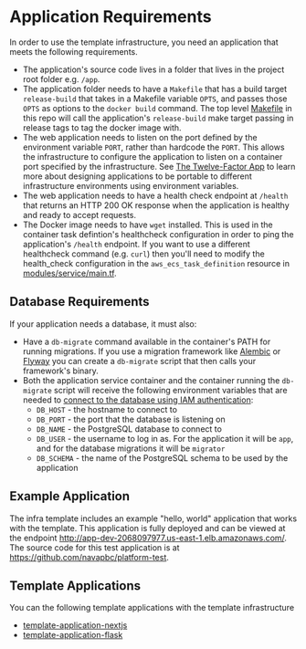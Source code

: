 # Application Requirements

In order to use the template infrastructure, you need an application that meets the following requirements.

* The application's source code lives in a folder that lives in the project root folder e.g. `/app`.
* The application folder needs to have a `Makefile` that has a build target `release-build` that takes in a Makefile variable `OPTS`, and passes those `OPTS` as options to the `docker build` command. The top level [Makefile](./Makefile) in this repo will call the application's `release-build` make target passing in release tags to tag the docker image with.
* The web application needs to listen on the port defined by the environment variable `PORT`, rather than hardcode the `PORT`. This allows the infrastructure to configure the application to listen on a container port specified by the infrastructure. See [The Twelve-Factor App](https://12factor.net/) to learn more about designing applications to be portable to different infrastructure environments using environment variables.
* The web application needs to have a health check endpoint at `/health` that returns an HTTP 200 OK response when the application is healthy and ready to accept requests.
* The Docker image needs to have `wget` installed. This is used in the container task defintion's healthcheck configuration in order to ping the application's `/health` endpoint. If you want to use a different healthcheck command (e.g. `curl`) then you'll need to modify the health_check configuration in the `aws_ecs_task_definition` resource in [modules/service/main.tf](/infra/modules/service/main.tf).

## Database Requirements

If your application needs a database, it must also:

* Have a `db-migrate` command available in the container's PATH for running migrations. If you use a migration framework like [Alembic](https://alembic.sqlalchemy.org/) or [Flyway](https://flywaydb.org/) you can create a `db-migrate` script that then calls your framework's binary.
* Both the application service container and the container running the `db-migrate` script will receive the following environment variables that are needed to [connect to the database using IAM authentication](https://docs.aws.amazon.com/AmazonRDS/latest/UserGuide/UsingWithRDS.IAMDBAuth.Connecting.html):
  * `DB_HOST` - the hostname to connect to
  * `DB_PORT` - the port that the database is listening on
  * `DB_NAME` - the PostgreSQL database to connect to
  * `DB_USER` - the username to log in as. For the application it will be `app`, and for the database migrations it will be `migrator`
  * `DB_SCHEMA` - the name of the PostgreSQL schema to be used by the application

## Example Application

The infra template includes an example "hello, world" application that works with the template. This application is fully deployed and can be viewed at the endpoint <http://app-dev-2068097977.us-east-1.elb.amazonaws.com/>. The source code for this test application is at <https://github.com/navapbc/platform-test>.

## Template Applications

You can the following template applications with the template infrastructure

* [template-application-nextjs](https://github.com/navapbc/template-application-nextjs)
* [template-application-flask](https://github.com/navapbc/template-application-flask)

